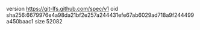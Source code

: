 version https://git-lfs.github.com/spec/v1
oid sha256:6679976e4a98da21bf2e257a244431efe67ab6029ad718a9f244499a450baac1
size 52082
